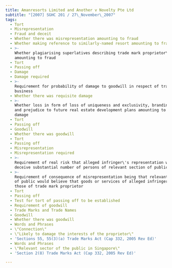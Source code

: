```yaml
---
title: Amanresorts Limited and Another v Novelty Pte Ltd
subtitle: "[2007] SGHC 201 / 27\_November\_2007"
tags:
  - Tort
  - Misrepresentation
  - Fraud and deceit
  - Whether there was misrepresentation amounting to fraud
  - Whether making reference to similarly-named resort amounting to fraud
  - >-
    Whether plagiarising superlatives describing trade mark proprietor\'s resort
    amounting to fraud
  - Tort
  - Passing off
  - Damage
  - Damage required
  - >-
    Requirement for probability of damage to goodwill in respect of trade or
    business
  - Whether there was requisite damage
  - >-
    Whether loss in form of loss of uniqueness and exclusivity, branding fees
    and prejudice to future real estate development plans amounting to requisite
    damage
  - Tort
  - Passing off
  - Goodwill
  - Whether there was goodwill
  - Tort
  - Passing off
  - Misrepresentation
  - Misrepresentation required
  - >-
    Requirement of real risk that alleged infringer\'s representation would
    deceive substantial number of persons of relevant section of public
  - >-
    Requirement of consequence of misrepresentation being that relevant section
    of public would believe that goods or services of alleged infringer were
    those of trade mark proprietor
  - Tort
  - Passing off
  - Test for tort of passing off to be established
  - Requirement of goodwill
  - Trade Marks and Trade Names
  - Goodwill
  - Whether there was goodwill
  - Words and Phrases
  - \"Connection\"
  - \"Likely to damage the interests of the proprietor\"
  - 'Sections 55, 55(3)(a) Trade Marks Act (Cap 332, 2005 Rev Ed)'
  - Words and Phrases
  - \"Relevant sector of the public in Singapore\"
  - 'Section 2(8) Trade Marks Act (Cap 332, 2005 Rev Ed)'

---
```


